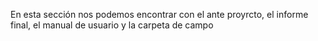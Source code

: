 En esta sección nos podemos encontrar con el ante proyrcto, el informe final, el manual de usuario y la carpeta de campo
